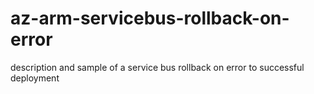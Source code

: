 # az-arm-servicebus-rollback-on-error
description and sample of a service bus rollback on error to successful deployment
